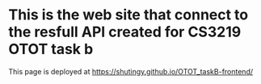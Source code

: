 # This is the web site that connect to the resfull API created for CS3219 OTOT task b

This page is deployed at <https://shutingy.github.io/OTOT_taskB-frontend/>